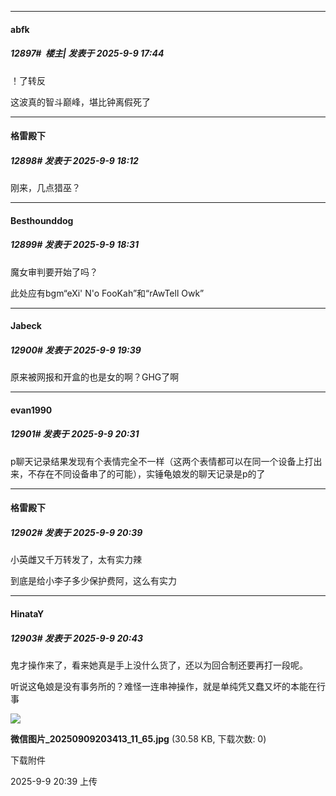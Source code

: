 ﻿
*****

####  abfk  
##### 12897#         楼主| 发表于 2025-9-9 17:44

！了转反

这波真的智斗巅峰，堪比钟离假死了


*****

####  格雷殿下  
##### 12898#       发表于 2025-9-9 18:12

刚来，几点猎巫？


*****

####  Besthounddog  
##### 12899#       发表于 2025-9-9 18:31

魔女审判要开始了吗？

此处应有bgm“eXi' N'o FooKah”和“rAwTell Owk”


*****

####  Jabeck  
##### 12900#       发表于 2025-9-9 19:39

原来被网报和开盒的也是女的啊？GHG了啊


*****

####  evan1990  
##### 12901#       发表于 2025-9-9 20:31

p聊天记录结果发现有个表情完全不一样（这两个表情都可以在同一个设备上打出来，不存在不同设备串了的可能），实锤龟娘发的聊天记录是p的了


*****

####  格雷殿下  
##### 12902#       发表于 2025-9-9 20:39

小英雌又千万转发了，太有实力辣

到底是给小李子多少保护费阿，这么有实力


*****

####  HinataY  
##### 12903#       发表于 2025-9-9 20:43

鬼才操作来了，看来她真是手上没什么货了，还以为回合制还要再打一段呢。

听说这龟娘是没有事务所的？难怪一连串神操作，就是单纯凭又蠢又坏的本能在行事

<img src="https://img.stage1st.com/forum/202509/09/203912mlj7kfja5v5oi4hf.jpg" referrerpolicy="no-referrer">

<strong>微信图片_20250909203413_11_65.jpg</strong> (30.58 KB, 下载次数: 0)

下载附件

2025-9-9 20:39 上传

